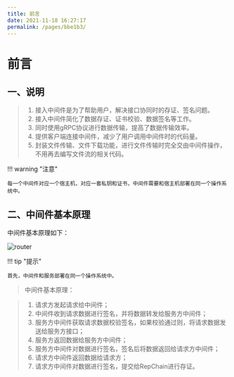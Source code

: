 ```yaml
---
title: 前言
date: 2021-11-18 16:27:17
permalink: /pages/bbe1b3/
---
```

# 前言

## 一、说明

> 1. 接入中间件是为了帮助用户，解决接口协同时的存证、签名问题。
> 2. 接入中间件简化了数据存证、证书校验、数据签名等工作。
> 3. 同时使用gRPC协议进行数据传输，提高了数据传输效率。
> 4. 提供客户端连接中间件，减少了用户调用中间件时的代码量。
> 5. 封装文件传输、文件下载功能，进行文件传输时完全交由中间件操作，不用再去编写文件流的相关代码。

!!! warning "注意"

    每一个中间件对应一个宿主机，对应一套私钥和证书，中间件需要和宿主机部署在同一个操作系统中。



## 二、中间件基本原理

中间件基本原理如下：

![router](/img/simple.png)

!!! tip "提示"

    首先，中间件和服务部署在同一个操作系统中。



> 中间件基本原理： 

> 1. 请求方发起请求给中间件；
> 2. 中间件收到请求数据进行签名，并将数据转发给服务方中间件；
> 3. 服务方中间件获取请求数据校验签名，如果校验通过则，将请求数据发送给服务方接口；
> 4. 服务方返回数据给服务方中间件；
> 5. 服务方中间件对数据进行签名，签名后将数据返回给请求方中间件；
> 6. 请求方中间件返回数据给请求方；
> 7. 请求方中间件对数据进行签名，提交给RepChain进行存证。
